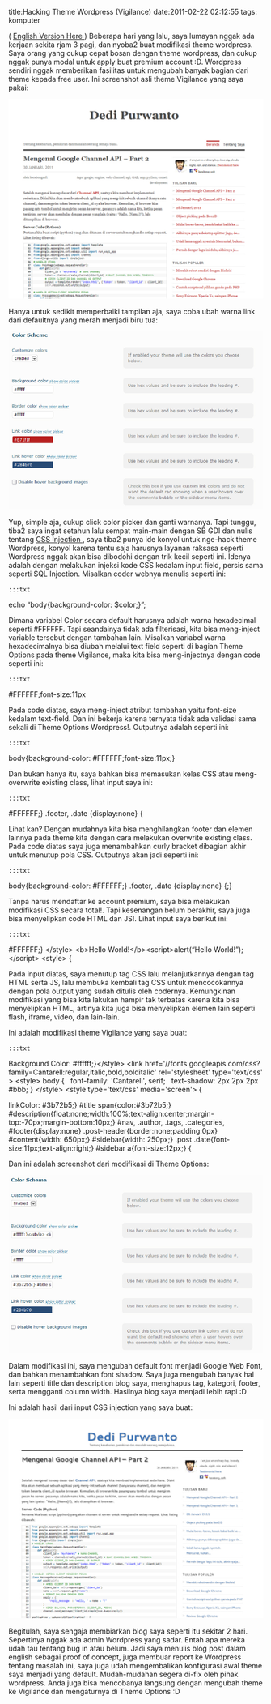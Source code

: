 title:Hacking Theme Wordpress (Vigilance)
date:2011-02-22 02:12:55
tags: komputer

(
<a href="http://kecebongsoft.wordpress.com/2011/02/22/hacking-vigilance-wordpress-theme/">
 English Version Here
</a>
) Beberapa hari yang lalu, saya lumayan nggak ada kerjaan sekita rjam 3 pagi, dan nyoba2 buat modifikasi theme wordpress. Saya orang yang cukup cepat bosan dengan theme wordpress, dan cukup nggak punya modal untuk apply buat premium account :D. Wordpress sendiri nggak memberikan fasilitas untuk mengubah banyak bagian dari theme kepada free user. Ini screenshot asli theme Vigilance yang saya pakai:

![image](/img/wordpress/2011-02-blogoriginal.jpg?w=300)
<!--more-->
Hanya untuk sedikit memperbaiki tampilan aja, saya coba ubah warna link dari defaultnya yang merah menjadi biru tua:

![image](/img/wordpress/2011-02-colorschemeori.jpg?w=300)

Yup, simple aja, cukup click color picker dan ganti warnanya. Tapi tunggu, tiba2 saya ingat setahun lalu sempat main-main dengan SB GDI dan nulis tentang
<a href="http://kecebongsoft.wordpress.com/2008/09/06/hacking-trick-css-injection/">
 CSS Injection
</a>
, saya tiba2 punya ide konyol untuk nge-hack theme Wordpress, konyol karena tentu saja harusnya layanan raksasa seperti Wordpress nggak akan bisa dibodohi dengan trik kecil seperti ini. Idenya adalah dengan melakukan injeksi kode CSS kedalam input field, persis sama seperti SQL Injection. Misalkan coder webnya menulis seperti ini:

	:::txt

echo &#8220;body{background-color: $color;}&#8221;;



Dimana variabel Color secara default harusnya adalah warna hexadecimal seperti #FFFFFF. Tapi seandainya tidak ada filterisasi, kita bisa meng-inject variable tersebut dengan tambahan lain. Misalkan variabel warna hexadecimalnya bisa diubah melalui text field seperti di bagian Theme Options pada theme Vigilance, maka kita bisa meng-injectnya dengan code seperti ini:

	:::txt

#FFFFFF;font-size:11px



Pada code diatas, saya meng-inject atribut tambahan yaitu font-size kedalam text-field. Dan ini bekerja karena ternyata tidak ada validasi sama sekali di Theme Options Wordpress!. Outputnya adalah seperti ini:

	:::txt

body{background-color: #FFFFFF;font-size:11px;}



Dan bukan hanya itu, saya bahkan bisa memasukan kelas CSS atau meng-overwrite existing class, lihat input saya ini:

	:::txt

#FFFFFF;} .footer, .date {display:none} {




Lihat kan? Dengan mudahnya kita bisa menghilangkan footer dan elemen lainnya pada theme kita dengan cara melakukan overwrite existing class. Pada code diatas saya juga menambahkan curly bracket dibagian akhir untuk menutup pola CSS. Outputnya akan jadi seperti ini:

	:::txt

body{background-color: #FFFFFF;} .footer, .date {display:none} {;}



Tanpa harus mendaftar ke account premium, saya bisa melakukan modifikasi CSS secara total!. Tapi kesenangan belum berakhir, saya juga bisa menyelipkan code HTML dan JS!. Lihat input saya berikut ini:

	:::txt

#FFFFFF;} &lt;/style&gt; &lt;b&gt;Hello World!&lt;/b&gt;&lt;script&gt;alert(&#8220;Hello World!&#8221;);&lt;/script&gt; &lt;style&gt; {



Pada input diatas, saya menutup tag CSS lalu melanjutkannya dengan tag HTML serta JS, lalu membuka kembali tag CSS untuk mencocokannya dengan pola output yang sudah ditulis oleh codernya. Kemungkinan modifikasi yang bisa kita lakukan hampir tak terbatas karena kita bisa menyelipkan HTML, artinya kita juga bisa menyelipkan elemen lain seperti flash, iframe, video, dan lain-lain.

Ini adalah modifikasi theme Vigilance yang saya buat:

	:::txt

Background Color:
 #ffffff;}&lt;/style&gt; &lt;link href='//fonts.googleapis.com/css?family=Cantarell:regular,italic,bold,bolditalic' rel='stylesheet' type='text/css' &gt; &lt;style&gt; body {&#160;&#160; font-family: 'Cantarell', serif;&#160;&#160; text-shadow: 2px 2px 2px #bbb; } &lt;/style&gt; &lt;style type='text/css' media='screen'&gt; {

linkColor:
 #3b72b5;} #title span{color:#3b72b5;} #description{float:none;width:100%;text-align:center;margin-top:-70px;margin-bottom:10px;} #nav, .author, .tags, .categories, #footer{display:none} .post-header{border:none;padding:0px}&#160; #content{width: 650px;} #sidebar{width: 250px;} .post .date{font-size:11px;text-align:right;} #sidebar a{font-size:12px;} {



Dan ini adalah screenshot dari modifikasi di Theme Options:

![image](/img/wordpress/2011-02-colorschemehacked.jpg?w=300)

Dalam modifikasi ini, saya mengubah default font menjadi Google Web Font, dan bahkan menambahkan font shadow. Saya juga mengubah banyak hal lain seperti title dan description blog saya, menghapus tag, kategori, footer, serta mengganti column width. Hasilnya blog saya menjadi lebih rapi :D

Ini adalah hasil dari input CSS injection yang saya buat:

![image](/img/wordpress/2011-02-bloghacked.jpg?w=300)

Begitulah, saya sengaja membiarkan blog saya seperti itu sekitar 2 hari. Sepertinya nggak ada admin Wordpress yang sadar. Entah apa mereka udah tau tentang bug in atau belum. Jadi saya menulis blog post dalam english sebagai proof of concept, juga membuar report ke Wordpress tentang masalah ini, saya juga udah mengembalikan konfigurasi awal theme saya menjadi yang default. Mudah-mudahan segera di-fix oleh pihak wordpress. Anda juga bisa mencobanya langsung dengan mengubah theme ke Vigilance dan mengaturnya di Theme Options :D
